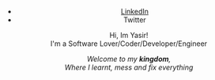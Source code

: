 <style>
a {
  color:red
}
</style>

<header class="header">
<nav>
<ul >
<li><a href="">LinkedIn</a></li>
<li><a href=""></a>Twitter</li>
</ul>
</nav>
  Hi, Im Yasir! <br />
  I'm a Software Lover/Coder/Developer/Engineer 

  *Welcome to my **kingdom**, <br />
  Where I learnt, mess and fix everything*
</header>
